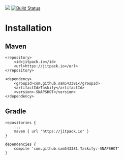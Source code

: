 [![](https://jitpack.io/v/sam543381/Taskify.svg)](https://jitpack.io/#sam543381/Taskify)
[![Build Status](https://travis-ci.org/sam543381/Taskify.svg?branch=master)](https://travis-ci.org/sam543381/Taskify)
# Installation

## Maven

```
<repository>
	<id>jitpack.io</id>
	<url>https://jitpack.io</url>
</repository>
```

```
<dependency>
	<groupId>com.github.sam543381</groupId>
	<artifactId>Taskify</artifactId>
	<version>-SNAPSHOT</version>
</dependency>
```

## Gradle

```
repositories {
	...
	maven { url "https://jitpack.io" }
}
```

```
dependencies {
	compile 'com.github.sam543381:Taskify:-SNAPSHOT'
}
```
